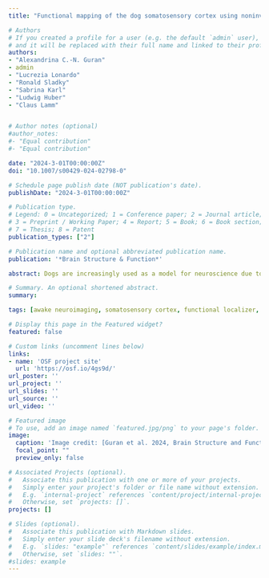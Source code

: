 ```yaml
---
title: "Functional mapping of the dog somatosensory cortex using noninvasive fMRI and in vivo touch"

# Authors
# If you created a profile for a user (e.g. the default `admin` user), write the username (folder name) here 
# and it will be replaced with their full name and linked to their profile.
authors: 
- "Alexandrina C.-N. Guran"
- admin
- "Lucrezia Lonardo"
- "Ronald Sladky"
- "Sabrina Karl"
- "Ludwig Huber"
- "Claus Lamm"


# Author notes (optional)
#author_notes:
#- "Equal contribution"
#- "Equal contribution"

date: "2024-3-01T00:00:00Z"
doi: "10.1007/s00429-024-02798-0"

# Schedule page publish date (NOT publication's date).
publishDate: "2024-3-01T00:00:00Z"

# Publication type.
# Legend: 0 = Uncategorized; 1 = Conference paper; 2 = Journal article;
# 3 = Preprint / Working Paper; 4 = Report; 5 = Book; 6 = Book section;
# 7 = Thesis; 8 = Patent
publication_types: ["2"]

# Publication name and optional abbreviated publication name.
publication: '*Brain Structure & Function*'

abstract: Dogs are increasingly used as a model for neuroscience due to their ability to undergo functional MRI fully awake and unrestrained, after extensive behavioral training. Still, we know rather little about dogs’ basic functional neuroanatomy, including how basic perceptual and motor functions are localized in their brains. This is a major shortcoming in interpreting activations obtained in dog fMRI. The aim of this preregistered study was to localize areas associated with somatosensory processing. To this end, we touched N = 22 dogs undergoing fMRI scanning on their left and right flanks using a wooden rod. We identified activation in anatomically defined primary and secondary somatosensory areas (SI and SII), lateralized to the contralateral hemisphere depending on the side of touch, and importantly also activation beyond SI and SII, in the cingulate cortex, right cerebellum and vermis, and the sylvian gyri. These activations may partly relate to motor control (cerebellum, cingulate), but also potentially to higher-order cognitive processing of somatosensory stimuli (rostral sylvian gyri), and the affective aspects of the stimulation (cingulate). We also found evidence for individual side biases in a vast majority of dogs in our sample, pointing at functional lateralization of somatosensory processing. These findings not only provide further evidence that fMRI is suited to localize neuro-cognitive processing in dogs, but also expand our understanding of in vivo touch processing in mammals, beyond classically defined primary and secondary somatosensory cortices.

# Summary. An optional shortened abstract.
summary: 

tags: [awake neuroimaging, somatosensory cortex, functional localizer, dogs]

# Display this page in the Featured widget?
featured: false

# Custom links (uncomment lines below)
links:
- name: 'OSF project site'
  url: 'https://osf.io/4gs9d/'
url_poster: ''
url_project: ''
url_slides: ''
url_source: ''
url_video: ''

# Featured image
# To use, add an image named `featured.jpg/png` to your page's folder. 
image:
  caption: 'Image credit: [Guran et al. 2024, Brain Structure and Function] (https://doi.org/10.1007/s00429-024-02798-0'
  focal_point: ""
  preview_only: false

# Associated Projects (optional).
#   Associate this publication with one or more of your projects.
#   Simply enter your project's folder or file name without extension.
#   E.g. `internal-project` references `content/project/internal-project/index.md`.
#   Otherwise, set `projects: []`.
projects: []

# Slides (optional).
#   Associate this publication with Markdown slides.
#   Simply enter your slide deck's filename without extension.
#   E.g. `slides: "example"` references `content/slides/example/index.md`.
#   Otherwise, set `slides: ""`.
#slides: example
---
```


